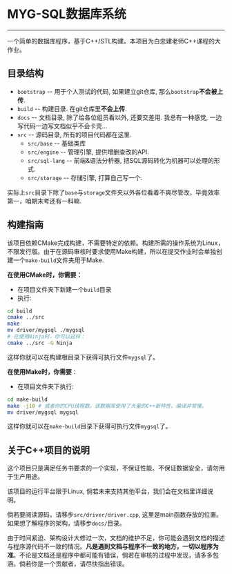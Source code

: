 # MYG-SQL数据库系统

---

一个简单的数据库程序，基于C++/STL构建。本项目为白忠建老师C++课程的大作业。

## 目录结构

- `bootstrap` -- 用于个人测试的代码, 如果建立git仓库, 那么`bootstrap`**不会被上传**.
- `build` -- 构建目录. 在git仓库里**不会上传**.
- `docs` -- 文档目录, 除了给各位组员看以外, 还要交差用. 我总有一种感觉, 一边写代码一边写文档似乎不会卡壳...
- `src` -- 源码目录, 所有的项目代码都在这里.
  - `src/base` -- 基础类库
  - `src/engine` -- 管理引擎, 提供增删查改的API.
  - `src/sql-lang` -- 前端&语法分析器, 把SQL源码转化为机器可以处理的形式.
  - `src/storage` -- 存储引擎, 打算自己写一个.

实际上`src`目录下除了`base`与`storage`文件夹以外各位看着不爽尽管改，毕竟效率第一，咱期末考还有一科嘛.

## 构建指南

该项目依赖CMake完成构建，不需要特定的依赖。构建所需的操作系统为Linux，不限发行版。由于在源码审核时要求使用Make构建，所以在提交作业时会单独创建一个`make-build`文件夹用于Make.

**在使用CMake时，你需要：**

- 在项目文件夹下新建一个`build`目录
- 执行:

```bash
cd build
cmake ../src
make
mv driver/mygsql ./mygsql
# 在使用Ninja时，你可以这样：
cmake ../src -G Ninja
```

这样你就可以在构建根目录下获得可执行文件`mygsql`了。

**在使用Make时，你需要**：

- 在项目文件夹下执行:

```bash
cd make-build
make -j10 # 或者你的CPU线程数。该数据库使用了大量的C++新特性，编译非常慢。
mv driver/mygsql mygsql
```

这样你就可以在`make-build`目录下获得可执行文件`mygsql`了。

## 关于C++项目的说明

这个项目只是满足任务书要求的一个实现，不保证性能、不保证数据安全，请勿用于生产用途。

该项目的运行平台限于Linux, 倘若未来支持其他平台，我们会在文档里详细说明。

倘若要阅读源码，请移步`src/driver/driver.cpp`, 这里是main函数存放的位置。如果想了解程序的架构，请移步`docs/`目录。

由于时间紧迫、架构设计大修过一次，文档的维护不足，你可能会遇到文档的描述与程序源代码不一致的情况。**凡是遇到文档与程序不一致的地方，一切以程序为准**。不论是文档还是程序中都可能有错误，倘若在审核的过程中发现，请多多包涵。倘若你是一个贡献者，请尽快指出错误。

